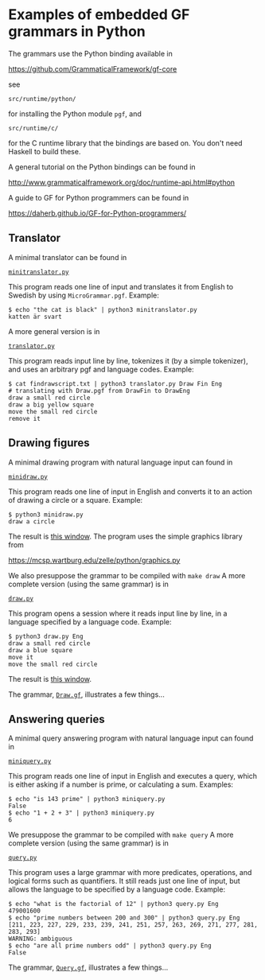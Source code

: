 # Examples of embedded GF grammars in Python

The grammars use the Python binding available in

https://github.com/GrammaticalFramework/gf-core

see

`src/runtime/python/` 

for installing the Python module `pgf`, and

`src/runtime/c/`

for the C runtime library that the bindings are based on.
You don't need Haskell to build these.

A general tutorial on the Python bindings can be found in

http://www.grammaticalframework.org/doc/runtime-api.html#python

A guide to GF for Python programmers can be found in

https://daherb.github.io/GF-for-Python-programmers/


## Translator

A minimal translator can be found in

[`minitranslator.py`](./minitranslator.py)

This program reads one line of input and translates it from English to Swedish by using `MicroGrammar.pgf`. Example:
```
$ echo "the cat is black" | python3 minitranslator.py
katten är svart
```
A more general version is in

[`translator.py`](./translator.py)

This program reads input line by line, tokenizes it (by a simple tokenizer), and uses an arbitrary pgf and language codes. Example:
```
$ cat findrawscript.txt | python3 translator.py Draw Fin Eng
# translating with Draw.pgf from DrawFin to DrawEng
draw a small red circle
draw a big yellow square
move the small red circle
remove it
```


## Drawing figures

A minimal drawing program with natural language input can found in

[`minidraw.py`](./minidraw.py)

This program reads one line of input in English and converts it to an action of drawing a circle or a square. Example:
```
$ python3 minidraw.py
draw a circle
```
The result is [this window](./dump-minidraw.png).
The program uses the simple graphics library from

https://mcsp.wartburg.edu/zelle/python/graphics.py

We also presuppose the grammar to be compiled with
`
make draw
`
A more complete version (using the same grammar) is in

[`draw.py`](./draw.py)

This program opens a session where it reads input line by line, in a language specified by a language code. Example:
```
$ python3 draw.py Eng
draw a small red circle
draw a blue square
move it        
move the small red circle
```
The result is [this window](./dump-draw.png).

The grammar, [`Draw.gf`](./Draw.gf), illustrates a few things...


## Answering queries

A minimal query answering program with natural language input can found in

[`miniquery.py`](./miniquery.py)

This program reads one line of input in English and executes a query, which is either asking if a number is prime, or calculating a sum. Examples:
```
$ echo "is 143 prime" | python3 miniquery.py 
False
$ echo "1 + 2 + 3" | python3 miniquery.py 
6
```
We presuppose the grammar to be compiled with
`
make query
`
A more complete version (using the same grammar) is in

[`query.py`](./query.py)

This program uses a large grammar with more predicates, operations, and logical forms such as quantifiers. It still reads just one line of input, but allows the language to be specified by a language code. Example:
```
$ echo "what is the factorial of 12" | python3 query.py Eng 
479001600
$ echo "prime numbers between 200 and 300" | python3 query.py Eng 
[211, 223, 227, 229, 233, 239, 241, 251, 257, 263, 269, 271, 277, 281, 283, 293]
WARNING: ambiguous
$ echo "are all prime numbers odd" | python3 query.py Eng 
False
```
The grammar, [`Query.gf`](./Query.gf), illustrates a few things...

